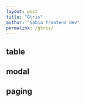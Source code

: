 ```yaml
---
layout: post
title: "Gtris"
author: "Gabia frontend dev"
permalink: /gtris/
---
```


## table

## modal

## paging
